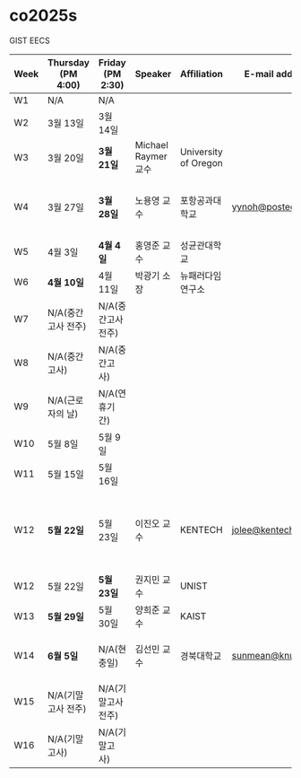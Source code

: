 # co2025s

GIST EECS

|Week|Thursday (PM 4:00)|Friday (PM 2:30)|Speaker|Affiliation|E-mail address|Title|Host|Language|Remark|
|---|---|---|---|---|---|---|---|---|---|
|W1|N/A|N/A|
|W2|3월 13일|3월 14일|
|W3|3월 20일|**3월 21일**|Michael Raymer 교수|University of Oregon|||함병승|영어|온라인
|W4|3월 27일|**3월 28일**|노용영 교수|포항공과대학교|yynoh@postech.ac.kr|Development of high-performance p-type Transistors|송영민|영어
|W5|4월 3일|**4월 4일**|홍영준 교수|성균관대학교|||이동선|
|W6|**4월 10일**|4월 11일|박광기 소장|뉴패러다임연구소|||임춘택
|W7|N/A(중간고사 전주)|N/A(중간고사 전주)|
|W8|N/A(중간고사)|N/A(중간고사)|
|W9|N/A(근로자의 날)|N/A(연휴기간)|
|W10|5월 8일|5월 9일|
|W11|5월 15일|5월 16일|
|W12|**5월 22일**|5월 23일|이진오 교수|KENTECH|jolee@kentech.ac.kr|Introduction to DC power grids: Perspective of power system operation|김윤수|영어
|W12|5월 22일|**5월 23일**|권지민 교수|UNIST|||신현진
|W13|**5월 29일**|5월 30일|양희준 교수|KAIST|||신현진
|W14|**6월 5일**|N/A(현충일)|김선민 교수|경북대학교|sunmean@knu.ac.kr|Survive in the world of post Moore's law|윤훈한|영어|모든 목요일 가능
|W15|N/A(기말고사 전주)|N/A(기말고사 전주)|
|W16|N/A(기말고사)|N/A(기말고사)|
